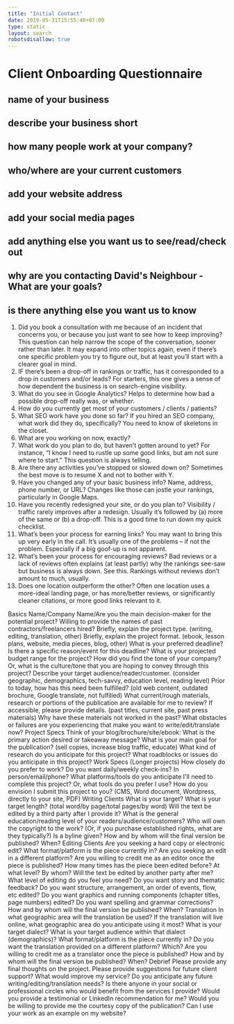 ```yaml
---
title: "Initial Contact"
date: 2019-05-31T15:55:48+07:00
type: static
layout: search
robotsdisallow: true
---
```


# Client Onboarding Questionnaire

## name of your business

## describe your business short

## how many people work at your company?

## who/where are your current customers

## add your website address

## add your social media pages

## add anything else you want us to see/read/check out

## why are you contacting David's Neighbour - What are your goals?

## is there anything else you want us to know







1. Did you book a consultation with me because of an incident that concerns you, or because you just want to see how to keep improving?
This question can help narrow the scope of the conversation, sooner rather than later.  It may expand into other topics again, even if there’s one specific problem you try to figure out, but at least you’ll start with a clearer goal in mind.
2.  IF there’s been a drop-off in rankings or traffic, has it corresponded to a drop in customers and/or leads?
For starters, this one gives a sense of how dependent the business is on search-engine visibility.
3.  What do you see in Google Analytics?
Helps to determine how bad a possible drop-off really was, or whether.
4.  How do you currently get most of your customers / clients / patients?
5.  What SEO work have you done so far? If you hired an SEO company, what work did they do, specifically?
You need to know of skeletons in the closet.
6.  What are you working on now, exactly?
7.  What work do you plan to do, but haven’t gotten around to yet?
For instance, “I know I need to rustle up some good links, but am not sure where to start.”  This question is always telling.
8.  Are there any activities you’ve stopped or slowed down on?
Sometimes the best move is to resume X and not to bother with Y.
9.  Have you changed any of your basic business info? Name, address, phone number, or URL?
Changes like those can jostle your rankings, particularly in Google Maps.
10.  Have you recently redesigned your site, or do you plan to?
Visibility / traffic rarely improves after a redesign.  Usually it’s followed by (a) more of the same or (b) a drop-off.  This is a good time to run down my quick checklist.
11.  What’s been your process for earning links?
You may want to bring this up very early in the call.  It’s usually one of the problems – if not the problem.  Especially if a big goof-up is not apparent.
12.  What’s been your process for encouraging reviews?
Bad reviews or a lack of reviews often explains (at least partly) why the rankings see-saw but business is always down.  See this.  Rankings without reviews don’t amount to much, usually.
13.  Does one location outperform the other?
Often one location uses a more-ideal landing page, or has more/better reviews, or significantly cleaner citations, or more good links relevant to it. 



Basics
Name/Company Name/Are you the main decision-maker for the potential project?
Willing to provide the names of past contractors/freelancers hired?
Briefly, explain the project type. (writing, editing, translation, other)
Briefly, explain the project format. (ebook, lesson plans, website, media pieces, blog, other)
What is your preferred deadline? Is there a specific reason/event for this deadline?
What is your projected budget range for the project?
How did you find the tone of your company? Or, what is the culture/tone that you are hoping to convey through this project?
Describe your target audience/reader/customer. (consider geographic, demographics, tech-savvy, education level, reading level)
Prior to today, how has this need been fulfilled? (old web content, outdated brochure, Google translate, not fulfilled)
What current/rough materials, research or portions of the publication are available for me to review? If accessible, please provide details. (past titles, current site, past press materials)
Why have these materials not worked in the past? What obstacles or failures are you experiencing that make you want to write/edit/translate now?
Project Specs
Think of your blog/brochure/site/ebook: What is the primary action desired or takeaway message?
What is your main goal for the publication? (sell copies, increase blog traffic, educate)
What kind of research do you anticipate for this project?
What roadblocks or issues do you anticipate in this project?
Work Specs
(Longer projects) How closely do you prefer to work? Do you want daily/weekly check-ins? In person/email/phone?
What platforms/tools do you anticipate I'll need to complete this project? Or, what tools do you prefer I use?
How do you envision I submit this project to you? (CMS, Word document, Wordpress, directly to your site, PDF)
Writing Clients
What is your target?
What is your target length? (total word/by page/total pages/by word)
Will the text be edited by a third party after I provide it?
What is the general education/reading level of your readers/audience/customers?
Who will own the copyright to the work? (Or, if you purchase established rights, what are they typically?)
Is a byline given?
How and by whom will the final version be published? When?
Editing Clients
Are you seeking a hard copy or electronic edit?
What format/platform is the piece currently in? Are you seeking an edit in a different platform?
Are you willing to credit me as an editor once the piece is published?
How many times has the piece been edited before?
At what level?
By whom?
Will the text be edited by another party after me?
What level of editing do you feel you need?
Do you want story and thematic feedback?
Do you want structure, arrangement, an order of events, flow, etc edited?
Do you want graphics and running components (chapter titles, page numbers) edited?
Do you want spelling and grammar corrections?
How and by whom will the final version be published? When?
Translation
In what geographic area will the translation be used?
If the translation will live online, what geographic area do you anticipate using it most?
What is your target dialect?
What is your target audience within that dialect (demographics)?
What format/platform is the piece currently in? Do you want the translation provided on a different platform? Which?
Are you willing to credit me as a translator once the piece is published?
How and by whom will the final version be published? When?
Debrief
Please provide any final thoughts on the project.
Please provide suggestions for future client support? What would improve my service?
Do you anticipate any future writing/editing/translation needs?
Is there anyone in your social or professional circles who would benefit from the services I provide?
Would you provide a testimonial or LinkedIn recommendation for me?
Would you be willing to provide me the courtesy copy of the publication?
Can I use your work as an example on my website?



